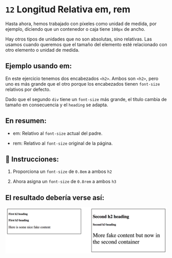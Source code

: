 # `12` Longitud Relativa em, rem

Hasta ahora, hemos trabajado con píxeles como unidad de medida, por ejemplo, diciendo que un contenedor o caja tiene `100px` de ancho.

Hay otros tipos de unidades que no son absolutas, sino relativas. Las usamos cuando queremos que el tamaño del elemento esté relacionado con otro elemento o unidad de medida.

## Ejemplo usando em:

En este ejercicio tenemos dos encabezados `<h2>`. Ambos son `<h2>`, pero uno es más grande que el otro porque los encabezados tienen `font-size` relativos por defecto. 

Dado que el segundo `div` tiene un `font-size` más grande, el título cambia de tamaño en consecuencia y el `heading` se adapta.

## En resumen:

+ em: Relativo al `font-size` actual del padre.

+ rem: Relativo al `font-size` original de la página.

## 📝 Instrucciones:

1. Proporciona un `font-size` de `0.8em` a ambos `h2`

2. Ahora asigna un `font-size` de `0.8rem` a ambos `h3`


## El resultado debería verse así:

![Example Image](../../.learn/assets/12-1.png?raw=true)


